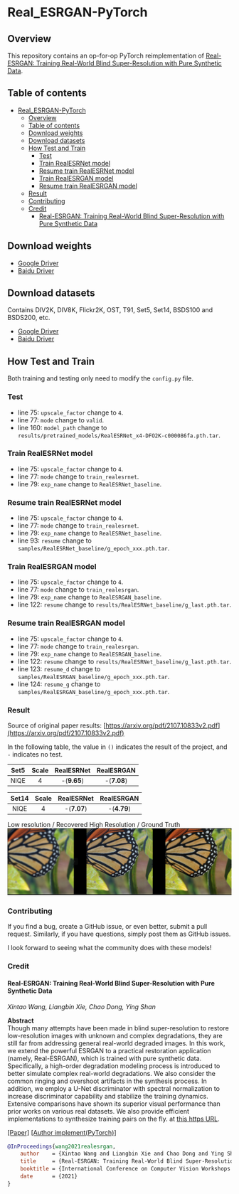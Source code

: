 # Real_ESRGAN-PyTorch

## Overview

This repository contains an op-for-op PyTorch reimplementation of [Real-ESRGAN: Training Real-World Blind Super-Resolution with Pure Synthetic Data](https://arxiv.org/abs/2107.10833v2).

## Table of contents

- [Real_ESRGAN-PyTorch](#real_esrgan-pytorch)
    - [Overview](#overview)
    - [Table of contents](#table-of-contents)
    - [Download weights](#download-weights)
    - [Download datasets](#download-datasets)
    - [How Test and Train](#how-test-and-train)
        - [Test](#test)
        - [Train RealESRNet model](#train-realesrnet-model)
        - [Resume train RealESRNet model](#resume-train-realesrnet-model)
        - [Train RealESRGAN model](#train-realesrgan-model)
        - [Resume train RealESRGAN model](#resume-train-realesrgan-model)
    - [Result](#result)
    - [Contributing](#contributing)
    - [Credit](#credit)
        - [Real-ESRGAN: Training Real-World Blind Super-Resolution with Pure Synthetic Data](#real-esrgan-training-real-world-blind-super-resolution-with-pure-synthetic-data)

## Download weights

- [Google Driver](https://drive.google.com/drive/folders/17ju2HN7Y6pyPK2CC_AqnAfTOe9_3hCQ8?usp=sharing)
- [Baidu Driver](https://pan.baidu.com/s/1yNs4rqIb004-NKEdKBJtYg?pwd=llot)

## Download datasets

Contains DIV2K, DIV8K, Flickr2K, OST, T91, Set5, Set14, BSDS100 and BSDS200, etc.

- [Google Driver](https://drive.google.com/drive/folders/1A6lzGeQrFMxPqJehK9s37ce-tPDj20mD?usp=sharing)
- [Baidu Driver](https://pan.baidu.com/s/1o-8Ty_7q6DiS3ykLU09IVg?pwd=llot)

## How Test and Train

Both training and testing only need to modify the `config.py` file. 

### Test

- line 75: `upscale_factor` change to `4`.
- line 77: `mode` change to `valid`.
- line 160: `model_path` change to `results/pretrained_models/RealESRNet_x4-DFO2K-c000086fa.pth.tar`.

### Train RealESRNet model

- line 75: `upscale_factor` change to `4`.
- line 77: `mode` change to `train_realesrnet`.
- line 79: `exp_name` change to `RealESRNet_baseline`.

### Resume train RealESRNet model

- line 75: `upscale_factor` change to `4`.
- line 77: `mode` change to `train_realesrnet`.
- line 79: `exp_name` change to `RealESRNet_baseline`.
- line 93: `resume` change to `samples/RealESRNet_baseline/g_epoch_xxx.pth.tar`.

### Train RealESRGAN model

- line 75: `upscale_factor` change to `4`.
- line 77: `mode` change to `train_realesrgan`.
- line 79: `exp_name` change to `RealESRGAN_baseline`.
- line 122: `resume` change to `results/RealESRNet_baseline/g_last.pth.tar`.

### Resume train RealESRGAN model

- line 75: `upscale_factor` change to `4`.
- line 77: `mode` change to `train_realesrgan`.
- line 79: `exp_name` change to `RealESRGAN_baseline`.
- line 122: `resume` change to `results/RealESRNet_baseline/g_last.pth.tar`.
- line 123: `resume_d` change to `samples/RealESRGAN_baseline/g_epoch_xxx.pth.tar`.
- line 124: `resume_g` change to `samples/RealESRGAN_baseline/g_epoch_xxx.pth.tar`.

### Result

Source of original paper results: [https://arxiv.org/pdf/2107.10833v2.pdf](https://arxiv.org/pdf/2107.10833v2.pdf)

In the following table, the value in `()` indicates the result of the project, and `-` indicates no test.

| Set5 | Scale | RealESRNet  | RealESRGAN  |
|:----:|:-----:|:-----------:|:-----------:|
| NIQE |   4   | -(**9.65**) | -(**7.08**) |

| Set14 | Scale | RealESRNet  | RealESRGAN  |
|:-----:|:-----:|:-----------:|:-----------:|
| NIQE  |   4   | -(**7.07**) | -(**4.79**) |

Low resolution / Recovered High Resolution / Ground Truth
<span align="center"><img src="assets/result.png"/></span>

### Contributing

If you find a bug, create a GitHub issue, or even better, submit a pull request. Similarly, if you have questions,
simply post them as GitHub issues.

I look forward to seeing what the community does with these models!

### Credit

#### Real-ESRGAN: Training Real-World Blind Super-Resolution with Pure Synthetic Data

_Xintao Wang, Liangbin Xie, Chao Dong, Ying Shan_ <br>

**Abstract** <br>
Though many attempts have been made in blind super-resolution to restore low-resolution images with unknown and complex
degradations, they are still far from addressing general real-world degraded images. In this work, we extend the
powerful ESRGAN to a practical restoration application (namely, Real-ESRGAN), which is trained with pure synthetic data.
Specifically, a high-order degradation modeling process is introduced to better simulate complex real-world
degradations. We also consider the common ringing and overshoot artifacts in the synthesis process. In addition, we
employ a U-Net discriminator with spectral normalization to increase discriminator capability and stabilize the training
dynamics. Extensive comparisons have shown its superior visual performance than prior works on various real datasets. We
also provide efficient implementations to synthesize training pairs on the fly.
at [this https URL](https://github.com/xinntao/ESRGAN).

[[Paper]](https://arxiv.org/pdf/1609.04802) [[Author implement(PyTorch)]](https://github.com/xinntao/Real-ESRGAN)

```bibtex
@InProceedings{wang2021realesrgan,
    author    = {Xintao Wang and Liangbin Xie and Chao Dong and Ying Shan},
    title     = {Real-ESRGAN: Training Real-World Blind Super-Resolution with Pure Synthetic Data},
    booktitle = {International Conference on Computer Vision Workshops (ICCVW)},
    date      = {2021}
}
```
